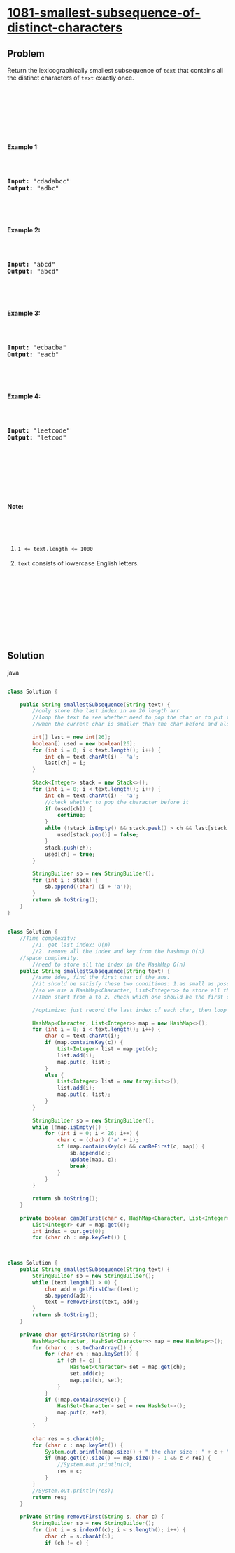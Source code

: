 ﻿---
tags: ["leetcode","string"]
created: "2019/6/19 下午6:50:07"
difficulty: "medium"
---

# [1081-smallest-subsequence-of-distinct-characters](https://leetcode.com/problems/smallest-subsequence-of-distinct-characters/)

## Problem
<div><p>Return the lexicographically smallest subsequence of <code>text</code> that contains all the distinct characters of <code>text</code> exactly once.</p><br><br><p>&nbsp;</p><br><br><p><strong>Example 1:</strong></p><br><br><pre><strong>Input: </strong><span id="example-input-1-1">"cdadabcc"</span><br><strong>Output: </strong><span id="example-output-1">"adbc"</span><br></pre><br><br><div><br><p><strong>Example 2:</strong></p><br><br><pre><strong>Input: </strong><span id="example-input-2-1">"abcd"</span><br><strong>Output: </strong><span id="example-output-2">"abcd"</span><br></pre><br><br><div><br><p><strong>Example 3:</strong></p><br><br><pre><strong>Input: </strong><span id="example-input-3-1">"ecbacba"</span><br><strong>Output: </strong><span id="example-output-3">"eacb"</span><br></pre><br><br><div><br><p><strong>Example 4:</strong></p><br><br><pre><strong>Input: </strong><span id="example-input-4-1">"leetcode"</span><br><strong>Output: </strong><span id="example-output-4">"letcod"</span><br></pre><br><br><p>&nbsp;</p><br><br><p><strong>Note:</strong></p><br><br><ol><br>	<li><code>1 &lt;= text.length &lt;= 1000</code></li><br>	<li><code>text</code> consists of lowercase English letters.</li><br></ol><br><br><p>&nbsp;</p><br></div><br></div><br></div></div>

## Solution

java

```java

class Solution {
    
    public String smallestSubsequence(String text) {
        //only store the last index in an 26 length arr
        //loop the text to see whether need to pop the char or to put this char in the stack
        //when the current char is smaller than the char before and also that char will appear later, then we can pop that out
        
        int[] last = new int[26];
        boolean[] used = new boolean[26];
        for (int i = 0; i < text.length(); i++) {
            int ch = text.charAt(i) - 'a';
            last[ch] = i;
        }
        
        Stack<Integer> stack = new Stack<>();
        for (int i = 0; i < text.length(); i++) {
            int ch = text.charAt(i) - 'a';
            //check whether to pop the character before it
            if (used[ch]) {
                continue;
            }
            while (!stack.isEmpty() && stack.peek() > ch && last[stack.peek()] > i) {
                used[stack.pop()] = false;
            }
            stack.push(ch);
            used[ch] = true;
        }
        
        StringBuilder sb = new StringBuilder();
        for (int i : stack) {
            sb.append((char) (i + 'a'));
        }
        return sb.toString();
    }
}
​
```

```java
class Solution {
    //Time complexity:
        //1. get last index: O(n)
        //2. remove all the index and key from the hashmap O(n)
    //space complexity:
        //need to store all the index in the HashMap O(n)
    public String smallestSubsequence(String text) {
        //same idea, find the first char of the ans.
        //it should be satisfy these two conditions: 1.as small as possible, 2.other chars must be appear later
        //so we use a HashMap<Character, List<Integer>> to store all the index of each character
        //Then start from a to z, check which one should be the first char, and remove all the index before this index
        
        //optimize: just record the last index of each char, then loop the string, check whether to put this in the answer
        
        HashMap<Character, List<Integer>> map = new HashMap<>();
        for (int i = 0; i < text.length(); i++) {
            char c = text.charAt(i);
            if (map.containsKey(c)) {
                List<Integer> list = map.get(c);
                list.add(i);
                map.put(c, list);
            }
            else {
                List<Integer> list = new ArrayList<>();
                list.add(i);
                map.put(c, list);
            }
        }
        
        StringBuilder sb = new StringBuilder();
        while (!map.isEmpty()) {
            for (int i = 0; i < 26; i++) {
                char c = (char) ('a' + i);
                if (map.containsKey(c) && canBeFirst(c, map)) {
                    sb.append(c);
                    update(map, c);
                    break;
                }
            }
        }
        
        return sb.toString();
    }
    
    private boolean canBeFirst(char c, HashMap<Character, List<Integer>> map) {
        List<Integer> cur = map.get(c);
        int index = cur.get(0);
        for (char ch : map.keySet()) {
​
```


```java

class Solution {
    public String smallestSubsequence(String text) {
        StringBuilder sb = new StringBuilder();
        while (text.length() > 0) {
            char add = getFirstChar(text);
            sb.append(add);
            text = removeFirst(text, add);
        }
        return sb.toString();
    }
    
    private char getFirstChar(String s) {
        HashMap<Character, HashSet<Character>> map = new HashMap<>();
        for (char c : s.toCharArray()) {
            for (char ch : map.keySet()) {
                if (ch != c) {
                    HashSet<Character> set = map.get(ch);
                    set.add(c);
                    map.put(ch, set);
                }
            }
            if (!map.containsKey(c)) {
                HashSet<Character> set = new HashSet<>();
                map.put(c, set);
            }
        }
​
        char res = s.charAt(0);
        for (char c : map.keySet()) {
            System.out.println(map.size() + " the char size : " + c + " " + map.get(c).size());
            if (map.get(c).size() == map.size() - 1 && c < res) {
                //System.out.println(c);
                res = c;
            }
        }
        //System.out.println(res);
        return res;
    }
    
    private String removeFirst(String s, char c) {
        StringBuilder sb = new StringBuilder();
        for (int i = s.indexOf(c); i < s.length(); i++) {
            char ch = s.charAt(i);
            if (ch != c) {
​
```

